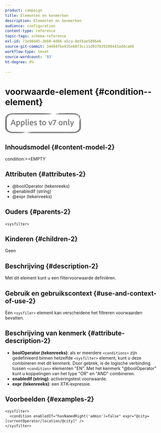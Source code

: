 ```yaml
---
product: campaign
title: Elementen en kenmerken
description: Elementen en kenmerken
audience: configuration
content-type: reference
topic-tags: schema-reference
exl-id: 71e98d45-3660-4d86-a5ca-8e55ae5896eb
source-git-commit: 34404fbe935e68f3cc11d937839209443ad4ca60
workflow-type: tm+mt
source-wordcount: '93'
ht-degree: 8%

---
```


# voorwaarde-element {#condition--element}

![](../../../assets/v7-only.svg)

## Inhoudsmodel {#content-model-2}

condition:==EMPTY

## Attributen {#attributes-2}

* @boolOperator (tekenreeks)
* @enabledIf (string)
* @expr (tekenreeks)

## Ouders {#parents-2}

`<sysfilter>`

## Kinderen {#children-2}

Geen

## Beschrijving {#description-2}

Met dit element kunt u een filtervoorwaarde definiëren.

## Gebruik en gebruikscontext {#use-and-context-of-use-2}

Één `<sysfiler>` element kan verscheidene het filtreren voorwaarden bevatten.

## Beschrijving van kenmerk {#attribute-description-2}

* **boolOperator (tekenreeks)**: als er meerdere  `<conditions>` zijn gedefinieerd binnen hetzelfde   `<sysfilter>` element, kunt u deze combineren met dit kenmerk. Door gebrek, is de logische verbinding tussen `<condition>` elementen &quot;EN&quot;. Met het kenmerk &quot;@boolOperator&quot; kunt u koppelingen van het type &quot;OR&quot; en &quot;AND&quot; combineren.
* **enabledIf (string)**: activeringstest voorwaarde.
* **expr (tekenreeks)**: een XTK-expressie.

## Voorbeelden {#examples-2}

```
<sysfilter>
  <condition enabledIf="hasNamedRight('admin')=false" expr="@city=[currentOperator/location/@city]" />
</sysfilter>
```
